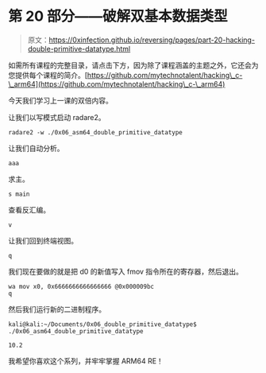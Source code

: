 # 第 20 部分——破解双基本数据类型

> 原文：<https://0xinfection.github.io/reversing/pages/part-20-hacking-double-primitive-datatype.html>

如需所有课程的完整目录，请点击下方，因为除了课程涵盖的主题之外，它还会为您提供每个课程的简介。[https://github.com/mytechnotalent/hacking\_c-\_arm64](https://github.com/mytechnotalent/hacking\_c-\_arm64)

今天我们学习上一课的双倍内容。

让我们以写模式启动 radare2。

```
radare2 -w ./0x06_asm64_double_primitive_datatype

```

让我们自动分析。

```
aaa

```

求主。

```
s main

```

查看反汇编。

```
v

```

让我们回到终端视图。

```
q

```

我们现在要做的就是把 d0 的新值写入 fmov 指令所在的寄存器，然后退出。

```
wa mov x0, 0x6666666666666666 @0x000009bc
q

```

然后我们运行新的二进制程序。

```
kali@kali:~/Documents/0x06_double_primitive_datatype$ ./0x06_asm64_double_primitive_datatype

```

```
10.2

```

我希望你喜欢这个系列，并牢牢掌握 ARM64 RE！